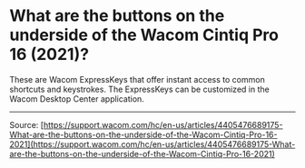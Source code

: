 # What are the buttons on the underside of the Wacom Cintiq Pro 16 (2021)?

These are Wacom ExpressKeys that offer instant access to common shortcuts and keystrokes. The ExpressKeys can be customized in the Wacom Desktop Center application.

---
Source: [https://support.wacom.com/hc/en-us/articles/4405476689175-What-are-the-buttons-on-the-underside-of-the-Wacom-Cintiq-Pro-16-2021](https://support.wacom.com/hc/en-us/articles/4405476689175-What-are-the-buttons-on-the-underside-of-the-Wacom-Cintiq-Pro-16-2021)
